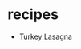 # recipes

* [Turkey Lasagna](https://github.com/brianporeilly/recipes/blob/master/turkey-lasagna.md)
